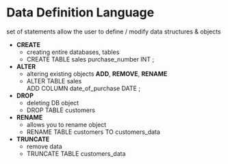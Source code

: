 # Data Definition Language

set of statements allow the user to define / modify data structures & objects

-  **CREATE**
   -  creating entire databases, tables
   -  CREATE TABLE sales purchase_number INT ;
-  **ALTER**
   -  altering existing objects **ADD**, **REMOVE**, **RENAME**
   -  ALTER TABLE sales  
      ADD COLUMN date_of_purchase DATE ;
-  **DROP**
   -  deleting DB object
   -  DROP TABLE customers
-  **RENAME**
   -  allows you to rename object
   -  RENAME TABLE customers TO customers_data
-  **TRUNCATE**
   -  remove data
   -  TRUNCATE TABLE customers_data
